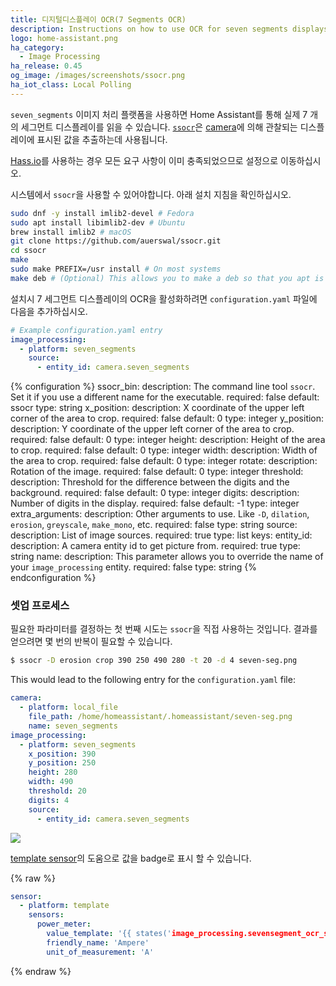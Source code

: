 ```yaml
---
title: 디지털디스플레이 OCR(7 Segments OCR)
description: Instructions on how to use OCR for seven segments displays into Home Assistant.
logo: home-assistant.png
ha_category:
  - Image Processing
ha_release: 0.45
og_image: /images/screenshots/ssocr.png
ha_iot_class: Local Polling
---
```


`seven_segments` 이미지 처리 플랫폼을 사용하면 Home Assistant를 통해 실제 7 개의 세그먼트 디스플레이를 읽을 수 있습니다. [`ssocr`](https://www.unix-ag.uni-kl.de/~auerswal/ssocr/)은 [camera](/integrations/camera/)에 의해 관찰되는 디스플레이에 표시된 값을 추출하는데 사용됩니다. 

<div class='note'>

[Hass.io](/hassio/)를 사용하는 경우 모든 요구 사항이 이미 충족되었으므로 설정으로 이동하십시오.

</div>

시스템에서 `ssocr`을 사용할 수 있어야합니다. 아래 설치 지침을 확인하십시오.

```bash
sudo dnf -y install imlib2-devel # Fedora
sudo apt install libimlib2-dev # Ubuntu
brew install imlib2 # macOS
git clone https://github.com/auerswal/ssocr.git
cd ssocr
make
sudo make PREFIX=/usr install # On most systems
make deb # (Optional) This allows you to make a deb so that you apt is aware of ssocr
```

설치시 7 세그먼트 디스플레이의 OCR을 활성화하려면 `configuration.yaml` 파일에 다음을 추가하십시오.

```yaml
# Example configuration.yaml entry
image_processing:
  - platform: seven_segments
    source:
      - entity_id: camera.seven_segments
```

{% configuration %}
ssocr_bin:
  description: The command line tool `ssocr`. Set it if you use a different name for the executable.
  required: false
  default: ssocr
  type: string
x_position:
  description: X coordinate of the upper left corner of the area to crop.
  required: false
  default: 0
  type: integer
y_position:
  description: Y coordinate of the upper left corner of the area to crop.
  required: false
  default: 0
  type: integer
height:
  description: Height of the area to crop.
  required: false
  default: 0
  type: integer
width:
  description: Width of the area to crop.
  required: false
  default: 0
  type: integer
rotate:
  description: Rotation of the image.
  required: false
  default: 0
  type: integer
threshold:
  description: Threshold for the difference between the digits and the background.
  required: false
  default: 0
  type: integer
digits:
  description: Number of digits in the display.
  required: false
  default: -1
  type: integer
extra_arguments:
  description: Other arguments to use. Like `-D`, `dilation`, `erosion`, `greyscale`, `make_mono`, etc.
  required: false
  type: string
source:
  description: List of image sources.
  required: true
  type: list
  keys:
    entity_id:
      description: A camera entity id to get picture from.
      required: true
      type: string
    name:
      description: This parameter allows you to override the name of your `image_processing` entity.
      required: false
      type: string
{% endconfiguration %}

### 셋업 프로세스

필요한 파라미터를 결정하는 첫 번째 시도는 `ssocr`을 직접 사용하는 것입니다. 결과를 얻으려면 몇 번의 반복이 필요할 수 있습니다.

```bash
$ ssocr -D erosion crop 390 250 490 280 -t 20 -d 4 seven-seg.png
```

This would lead to the following entry for the `configuration.yaml` file:

```yaml
camera:
  - platform: local_file
    file_path: /home/homeassistant/.homeassistant/seven-seg.png
    name: seven_segments
image_processing:
  - platform: seven_segments
    x_position: 390
    y_position: 250
    height: 280
    width: 490
    threshold: 20
    digits: 4
    source:
      - entity_id: camera.seven_segments
```

<p class='img'>
  <img src='{{site_root}}/images/screenshots/ssocr.png' />
</p>

[template sensor](/integrations/template)의 도움으로 값을 badge로 표시 할 수 있습니다.

{% raw %}

```yaml
sensor:
  - platform: template
    sensors:
      power_meter:
        value_template: '{{ states('image_processing.sevensegment_ocr_seven_segments') }}'
        friendly_name: 'Ampere'
        unit_of_measurement: 'A'
```

{% endraw %}
